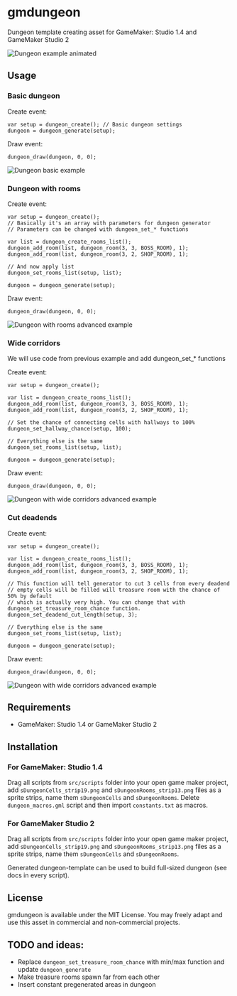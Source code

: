 # gmdungeon
Dungeon template creating asset for GameMaker: Studio 1.4 and GameMaker Studio 2 

![Dungeon example animated](https://github.com/DanielPancake/gmdungeon/raw/master/assets/example3.gif)

## Usage
### Basic dungeon
Create event:
```gml
var setup = dungeon_create(); // Basic dungeon settings
dungeon = dungeon_generate(setup);
```

Draw event:
```gml
dungeon_draw(dungeon, 0, 0);
```

![Dungeon basic example](https://github.com/DanielPancake/gmdungeon/raw/master/assets/example.png)

### Dungeon with rooms
Create event:
```gml
var setup = dungeon_create();
// Basically it's an array with parameters for dungeon generator
// Parameters can be changed with dungeon_set_* functions

var list = dungeon_create_rooms_list();
dungeon_add_room(list, dungeon_room(3, 3, BOSS_ROOM), 1);
dungeon_add_room(list, dungeon_room(3, 2, SHOP_ROOM), 1);

// And now apply list
dungeon_set_rooms_list(setup, list);

dungeon = dungeon_generate(setup);
```

Draw event:
```gml
dungeon_draw(dungeon, 0, 0);
```

![Dungeon with rooms advanced example](https://github.com/DanielPancake/gmdungeon/raw/master/assets/example2.png)

### Wide corridors
We will use code from previous example and add dungeon_set_* functions

Create event:
```gml
var setup = dungeon_create();

var list = dungeon_create_rooms_list();
dungeon_add_room(list, dungeon_room(3, 3, BOSS_ROOM), 1);
dungeon_add_room(list, dungeon_room(3, 2, SHOP_ROOM), 1);

// Set the chance of connecting cells with hallways to 100%
dungeon_set_hallway_chance(setup, 100);

// Everything else is the same
dungeon_set_rooms_list(setup, list);

dungeon = dungeon_generate(setup);
```

Draw event:
```gml
dungeon_draw(dungeon, 0, 0);
```

![Dungeon with wide corridors advanced example](https://github.com/DanielPancake/gmdungeon/raw/master/assets/example4.png)

### Cut deadends
Create event:
```gml
var setup = dungeon_create();

var list = dungeon_create_rooms_list();
dungeon_add_room(list, dungeon_room(3, 3, BOSS_ROOM), 1);
dungeon_add_room(list, dungeon_room(3, 2, SHOP_ROOM), 1);

// This function will tell generator to cut 3 cells from every deadend
// empty cells will be filled will treasure room with the chance of 50% by default
// which is actually very high. You can change that with dungeon_set_treasure_room_chance function.
dungeon_set_deadend_cut_length(setup, 3);

// Everything else is the same
dungeon_set_rooms_list(setup, list);

dungeon = dungeon_generate(setup);
```

Draw event:
```gml
dungeon_draw(dungeon, 0, 0);
```

![Dungeon with wide corridors advanced example](https://github.com/DanielPancake/gmdungeon/raw/master/assets/example5.png)

## Requirements
- GameMaker: Studio 1.4 or GameMaker Studio 2

## Installation
### For GameMaker: Studio 1.4
Drag all scripts from `src/scripts` folder into your open game maker project, add `sDungeonCells_strip19.png` and `sDungeonRooms_strip13.png` files as a sprite strips, name them `sDungeonCells` and `sDungeonRooms`.
Delete `dungeon_macros.gml` script and then import `constants.txt` as macros.

### For GameMaker Studio 2
Drag all scripts from `src/scripts` folder into your open game maker project, add `sDungeonCells_strip19.png` and `sDungeonRooms_strip13.png` files as a sprite strips, name them `sDungeonCells` and `sDungeonRooms`.

Generated dungeon-template can be used to build full-sized dungeon (see docs in every script).

## License
gmdungeon is available under the MIT License. You may freely adapt and use this asset in commercial and non-commercial projects.

## TODO and ideas:
- Replace `dungeon_set_treasure_room_chance` with min/max function and update `dungeon_generate`
- Make treasure rooms spawn far from each other
- Insert constant pregenerated areas in dungeon